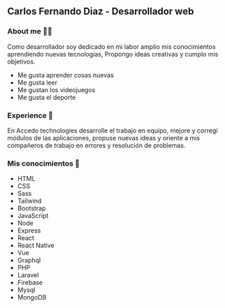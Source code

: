 ## Carlos Fernando Diaz - Desarrollador web

### About me 👨‍💻

Como desarrollador soy dedicado en mi labor amplio mis conocimientos aprendiendo nuevas tecnologías, Propongo ideas creativas y cumplo mis objetivos.

- Me gusta aprender cosas nuevas
- Me gusta leer 
- Me gustan los videojuegos
- Me gusta el deporte

### Experience 💼

En Accedo technologies desarrolle el trabajo en equipo, mejore y corregí módulos de las aplicaciones, propuse nuevas ideas y oriente a mis compañeros de trabajo en errores y resolución de problemas.

### Mis conocimientos 🧠

- HTML
- CSS
- Sass
- Tailwind
- Bootstrap
- JavaScript
- Node
- Express
- React
- React Native
- Vue
- Graphql
- PHP
- Laravel
- Firebase
- Mysql
- MongoDB